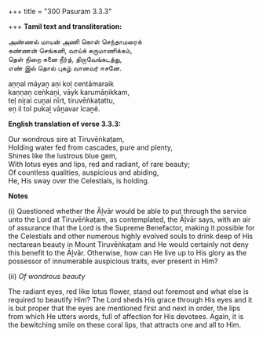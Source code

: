 +++
title = "300 Pasuram 3.3.3"

+++
**Tamil text and transliteration:**

அண்ணல் மாயன் அணி கொள் செந்தாமரைக்  
கண்ணன் செங்கனி, வாய்க் கருமாணிக்கம்,  
தெள் நிறை சுனை நீர்த், திருவேங்கடத்து,  
எண் இல் தொல் புகழ் வானவர் ஈசனே.

aṇṇal māyaṉ aṇi koḷ centāmaraik  
kaṇṇaṉ ceṅkaṉi, vāyk karumāṇikkam,  
teḷ niṟai cuṉai nīrt, tiruvēṅkaṭattu,  
eṇ il tol pukaḻ vāṉavar īcaṉē.

**English translation of verse 3.3.3:**

Our wondrous sire at Tiruvēṅkaṭam,  
Holding water fed from cascades, pure and plenty,  
Shines like the lustrous blue gem,  
With lotus eyes and lips, red and radiant, of rare beauty;  
Of countless qualities, auspicious and abiding,  
He, His sway over the Celestials, is holding.

**Notes**

\(i\) Questioned whether the Āḻvār would be able to put through the service unto the Lord at Tiruvēṅkaṭam, as contemplated, the Āḻvār says, with an air of assurance that the Lord is the Supreme Benefactor, making it possible for the Celestials and other numerous highly evolved souls to drink deep of His nectarean beauty in Mount Tiruvēṅkaṭam and He would certainly not deny this benefit to the Āḻvār. Otherwise, how can He live up to His glory as the possessor of innumerable auspicious traits, ever present in Him?

\(ii\) *Of wondrous beauty*

The radiant eyes, red like lotus flower, staṇd out foremost and what else is required to beautify Him? The Lord sheds His grace through His eyes and it is but proper that the eyes are mentioned first and next in order, the lips from which He utters words, full of affection for His devotees. Again, it is the bewitching smile on these coral lips, that attracts one and all to Him.


